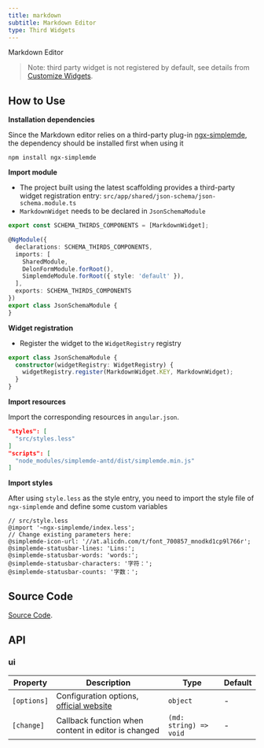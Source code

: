 ```yaml
---
title: markdown
subtitle: Markdown Editor
type: Third Widgets
---
```


Markdown Editor

> Note: third party widget is not registered by default, see details from [Customize Widgets](https://ng-alain.com/form/customize/en).

## How to Use

**Installation dependencies**  

Since the Markdown editor relies on a third-party plug-in [ngx-simplemde](https://github.com/cipchk/ngx-simplemde), the dependency should be installed first when using it

`npm install ngx-simplemde`


**Import module**    

- The project built using the latest scaffolding provides a third-party widget registration entry: `src/app/shared/json-schema/json-schema.module.ts`
- `MarkdownWidget` needs to be declared in `JsonSchemaModule`

```ts
export const SCHEMA_THIRDS_COMPONENTS = [MarkdownWidget];

@NgModule({
  declarations: SCHEMA_THIRDS_COMPONENTS,
  imports: [
    SharedModule,
    DelonFormModule.forRoot(),
    SimplemdeModule.forRoot({ style: 'default' }),
  ],
  exports: SCHEMA_THIRDS_COMPONENTS
})
export class JsonSchemaModule {
}
```

**Widget registration**  

- Register the widget to the `WidgetRegistry` registry

```ts
export class JsonSchemaModule {
  constructor(widgetRegistry: WidgetRegistry) {
    widgetRegistry.register(MarkdownWidget.KEY, MarkdownWidget);
  }
}
```

**Import resources**  

Import the corresponding resources in `angular.json`.

```json
"styles": [
  "src/styles.less"
]
"scripts": [
  "node_modules/simplemde-antd/dist/simplemde.min.js"
]
```

**Import styles**  

After using `style.less` as the style entry, you need to import the style file of `ngx-simplemde` and define some custom variables

```less
// src/style.less
@import '~ngx-simplemde/index.less';
// Change existing parameters here:
@simplemde-icon-url: '//at.alicdn.com/t/font_700857_mnodkd1cp9l766r';
@simplemde-statusbar-lines: 'Lins:';
@simplemde-statusbar-words: 'words:';
@simplemde-statusbar-characters: '字符：';
@simplemde-statusbar-counts: '字数：';
```

## Source Code

[Source Code](https://github.com/ng-alain/delon/tree/master/packages/form/widgets-third/markdown).

## API

### ui

| Property | Description | Type | Default |
|----------|-------------|------|---------|
| `[options]` | Configuration options, [official website](https://github.com/cipchk/ngx-simplemde) | `object` | - |
| `[change]` | Callback function when content in editor is changed | `(md: string) => void` | - |
